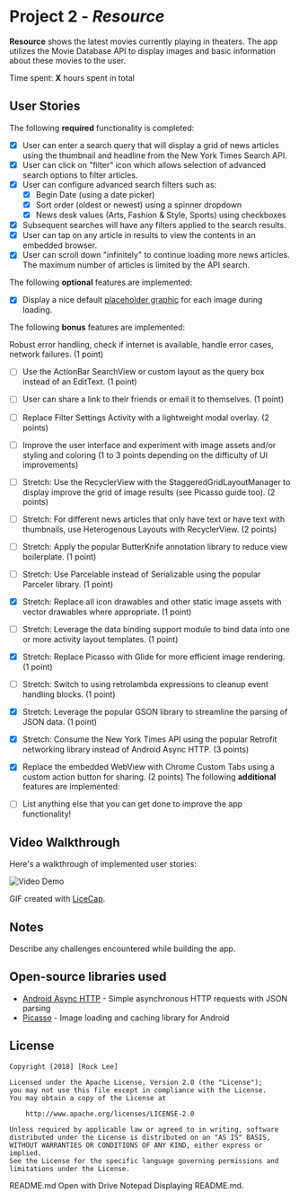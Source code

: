 # Project 2 - *Resource*

**Resource** shows the latest movies currently playing in theaters. The app utilizes the Movie Database API to display images and basic information about these movies to the user.

Time spent: **X** hours spent in total

## User Stories

The following **required** functionality is completed:

* [X] User can enter a search query that will display a grid of news articles using the thumbnail and headline from the New York Times Search API.
* [X] User can click on "filter" icon which allows selection of advanced search options to filter articles. 
* [X] User can configure advanced search filters such as:
  * [X] Begin Date (using a date picker)
  * [X] Sort order (oldest or newest) using a spinner dropdown
  * [X] News desk values (Arts, Fashion & Style, Sports) using checkboxes
* [X] Subsequent searches will have any filters applied to the search results. 
* [X] User can tap on any article in results to view the contents in an embedded browser.
* [X] User can scroll down "infinitely" to continue loading more news articles. The maximum number of articles is limited by the API search.

The following **optional** features are implemented:

* [X] Display a nice default [placeholder graphic](https://guides.codepath.com/android/Displaying-Images-with-the-Glide-Library) for each image during loading.

The following **bonus** features are implemented:

Robust error handling, check if internet is available, handle error cases, network failures. (1 point)
* [ ] Use the ActionBar SearchView or custom layout as the query box instead of an EditText. (1 point)
* [ ] User can share a link to their friends or email it to themselves. (1 point)
* [ ] Replace Filter Settings Activity with a lightweight modal overlay. (2 points)
* [ ] Improve the user interface and experiment with image assets and/or styling and coloring (1 to 3 points depending on the difficulty of UI improvements)
* [ ] Stretch: Use the RecyclerView with the StaggeredGridLayoutManager to display improve the grid of image results (see Picasso guide too). (2 points)
* [ ] Stretch: For different news articles that only have text or have text with thumbnails, use Heterogenous Layouts with RecyclerView. (2 points)
* [ ] Stretch: Apply the popular ButterKnife annotation library to reduce view boilerplate. (1 point)
* [ ] Stretch: Use Parcelable instead of Serializable using the popular Parceler library. (1 point)
* [X] Stretch: Replace all icon drawables and other static image assets with vector drawables where appropriate. (1 point)
* [ ] Stretch: Leverage the data binding support module to bind data into one or more activity layout templates. (1 point)
* [X] Stretch: Replace Picasso with Glide for more efficient image rendering. (1 point)
* [ ] Stretch: Switch to using retrolambda expressions to cleanup event handling blocks. (1 point)
* [X] Stretch: Leverage the popular GSON library to streamline the parsing of JSON data. (1 point)
* [X] Stretch: Consume the New York Times API using the popular Retrofit networking library instead of Android Async HTTP. (3 points)
* [X] Replace the embedded WebView with Chrome Custom Tabs using a custom action button for sharing. (2 points)
The following **additional** features are implemented:

* [ ] List anything else that you can get done to improve the app functionality!

## Video Walkthrough

Here's a walkthrough of implemented user stories:

<img src='https://i.imgur.com/ljO24EX.gif' title='Video Demo' width='' alt='Video Demo' />

GIF created with [LiceCap](http://www.cockos.com/licecap/).

## Notes

Describe any challenges encountered while building the app.

## Open-source libraries used

- [Android Async HTTP](https://github.com/loopj/android-async-http) - Simple asynchronous HTTP requests with JSON parsing
- [Picasso](http://square.github.io/picasso/) - Image loading and caching library for Android

## License

    Copyright [2018] [Rock Lee]

    Licensed under the Apache License, Version 2.0 (the "License");
    you may not use this file except in compliance with the License.
    You may obtain a copy of the License at

        http://www.apache.org/licenses/LICENSE-2.0

    Unless required by applicable law or agreed to in writing, software
    distributed under the License is distributed on an "AS IS" BASIS,
    WITHOUT WARRANTIES OR CONDITIONS OF ANY KIND, either express or implied.
    See the License for the specific language governing permissions and
    limitations under the License.


README.md
Open with Drive Notepad
Displaying README.md.

